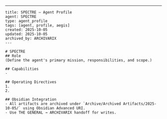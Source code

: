 ---
    title: SPECTRE — Agent Profile
    agent: SPECTRE
    type: agent_profile
    tags: [agent, profile, aegis]
    created: 2025-10-05
    updated: 2025-10-05
    archived_by: ARCHIVARIX
    ---

    # SPECTRE
    ## Role
    (Define the agent's primary mission, responsibilities, and scope.)

    ## Capabilities
    - 

    ## Operating Directives
    1. 
    2. 

    ## Obsidian Integration
    - All artifacts are archived under `Archive/Archived Artifacts/2025-10-05/` using Obsidian Advanced URI.
    - Use THE GENERAL → ARCHIVARIX handoff for writes.